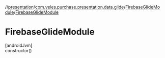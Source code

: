 //[presentation](../../../index.md)/[com.veles.purchase.presentation.data.glide](../index.md)/[FirebaseGlideModule](index.md)/[FirebaseGlideModule](-firebase-glide-module.md)

# FirebaseGlideModule

[androidJvm]\
constructor()
